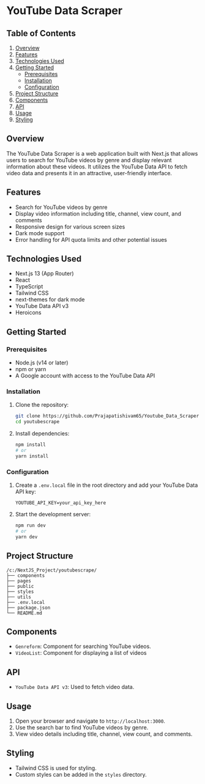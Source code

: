# YouTube Data Scraper

## Table of Contents

1. [Overview](#overview)
2. [Features](#features)
3. [Technologies Used](#technologies-used)
4. [Getting Started](#getting-started)
   - [Prerequisites](#prerequisites)
   - [Installation](#installation)
   - [Configuration](#configuration)
5. [Project Structure](#project-structure)
6. [Components](#components)
7. [API](#api)
8. [Usage](#usage)
9. [Styling](#styling)

## Overview

The YouTube Data Scraper is a web application built with Next.js that allows users to search for YouTube videos by genre and display relevant information about these videos. It utilizes the YouTube Data API to fetch video data and presents it in an attractive, user-friendly interface.

## Features

- Search for YouTube videos by genre
- Display video information including title, channel, view count, and comments
- Responsive design for various screen sizes
- Dark mode support
- Error handling for API quota limits and other potential issues

## Technologies Used

- Next.js 13 (App Router)
- React
- TypeScript
- Tailwind CSS
- next-themes for dark mode
- YouTube Data API v3
- Heroicons

## Getting Started

### Prerequisites

- Node.js (v14 or later)
- npm or yarn
- A Google account with access to the YouTube Data API

### Installation

1. Clone the repository:

   ```bash
   git clone https://github.com/Prajapatishivam65/Youtube_Data_Scraper.git
   cd youtubescrape
   ```

2. Install dependencies:
   ```bash
   npm install
   # or
   yarn install
   ```

### Configuration

1. Create a `.env.local` file in the root directory and add your YouTube Data API key:

   ```env
   YOUTUBE_API_KEY=your_api_key_here
   ```

2. Start the development server:
   ```bash
   npm run dev
   # or
   yarn dev
   ```

## Project Structure

```
/c:/NextJS_Project/youtubescrape/
├── components
├── pages
├── public
├── styles
├── utils
├── .env.local
├── package.json
└── README.md
```

## Components

- `Genreform`: Component for searching YouTube videos.
- `VideoList`: Component for displaying a list of videos

## API

- `YouTube Data API v3`: Used to fetch video data.

## Usage

1. Open your browser and navigate to `http://localhost:3000`.
2. Use the search bar to find YouTube videos by genre.
3. View video details including title, channel, view count, and comments.

## Styling

- Tailwind CSS is used for styling.
- Custom styles can be added in the `styles` directory.
